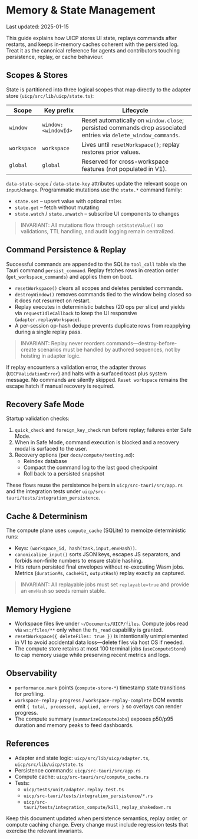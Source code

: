 # Memory & State Management

Last updated: 2025-01-15

This guide explains how UICP stores UI state, replays commands after restarts, and keeps in-memory caches coherent with the persisted log. Treat it as the canonical reference for agents and contributors touching persistence, replay, or cache behaviour.

## Scopes & Stores

State is partitioned into three logical scopes that map directly to the adapter store (`uicp/src/lib/uicp/state.ts`):

| Scope        | Key prefix                    | Lifecycle                                                     |
| ------------ | ----------------------------- | ------------------------------------------------------------- |
| `window`     | `window:<windowId>`           | Reset automatically on `window.close`; persisted commands drop associated entries via `delete_window_commands`. |
| `workspace`  | `workspace`                   | Lives until `resetWorkspace()`; replay restores prior values. |
| `global`     | `global`                      | Reserved for cross-workspace features (not populated in V1).  |

`data-state-scope` / `data-state-key` attributes update the relevant scope on `input`/`change`. Programmatic mutations use the `state.*` command family:

- `state.set` – upsert value with optional `ttlMs`
- `state.get` – fetch without mutating
- `state.watch` / `state.unwatch` – subscribe UI components to changes

> INVARIANT: All mutations flow through `setStateValue()` so validations, TTL handling, and audit logging remain centralized.

## Command Persistence & Replay

Successful commands are appended to the SQLite `tool_call` table via the Tauri command `persist_command`. Replay fetches rows in creation order (`get_workspace_commands`) and applies them on boot.

- `resetWorkspace()` clears all scopes and deletes persisted commands.
- `destroyWindow()` removes commands tied to the window being closed so it does not resurrect on restart.
- Replay executes in deterministic batches (20 ops per slice) and yields via `requestIdleCallback` to keep the UI responsive (`adapter.replayWorkspace`).
- A per-session op-hash dedupe prevents duplicate rows from reapplying during a single replay pass.

> INVARIANT: Replay never reorders commands—destroy-before-create scenarios must be handled by authored sequences, not by hoisting in adapter logic.

If replay encounters a validation error, the adapter throws (`UICPValidationError`) and halts with a surfaced toast plus system message. No commands are silently skipped. `Reset workspace` remains the escape hatch if manual recovery is required.

## Recovery Safe Mode

Startup validation checks:

1. `quick_check` and `foreign_key_check` run before replay; failures enter Safe Mode.
2. When in Safe Mode, command execution is blocked and a recovery modal is surfaced to the user.
3. Recovery options (per `docs/compute/testing.md`):
   - Reindex database
   - Compact the command log to the last good checkpoint
   - Roll back to a persisted snapshot

These flows reuse the persistence helpers in `uicp/src-tauri/src/app.rs` and the integration tests under `uicp/src-tauri/tests/integration_persistence`.

## Cache & Determinism

The compute plane uses `compute_cache` (SQLite) to memoize deterministic runs:

- Keys: `(workspace_id, hash(task,input,envHash))`.
- `canonicalize_input()` sorts JSON keys, escapes JS separators, and forbids non-finite numbers to ensure stable hashing.
- Hits return persisted final envelopes without re-executing Wasm jobs. Metrics (`durationMs`, `cacheHit`, `outputHash`) replay exactly as captured.

> INVARIANT: All replayable jobs must set `replayable=true` and provide an `envHash` so seeds remain stable.

## Memory Hygiene

- Workspace files live under `~/Documents/UICP/files`. Compute jobs read via `ws:/files/**` only when the `fs_read` capability is granted.
- `resetWorkspace({ deleteFiles: true })` is intentionally unimplemented in V1 to avoid accidental data loss—delete files via host OS if needed.
- The compute store retains at most 100 terminal jobs (`useComputeStore`) to cap memory usage while preserving recent metrics and logs.

## Observability

- `performance.mark` points (`compute-store-*`) timestamp state transitions for profiling.
- `workspace-replay-progress` / `workspace-replay-complete` DOM events emit `{ total, processed, applied, errors }` so overlays can render progress.
- The compute summary (`summarizeComputeJobs`) exposes p50/p95 duration and memory peaks to feed dashboards.

## References

- Adapter and state logic: `uicp/src/lib/uicp/adapter.ts`, `uicp/src/lib/uicp/state.ts`
- Persistence commands: `uicp/src-tauri/src/app.rs`
- Compute cache: `uicp/src-tauri/src/compute_cache.rs`
- Tests:
  - `uicp/tests/unit/adapter.replay.test.ts`
  - `uicp/src-tauri/tests/integration_persistence/*.rs`
  - `uicp/src-tauri/tests/integration_compute/kill_replay_shakedown.rs`

Keep this document updated when persistence semantics, replay order, or compute caching change. Every change must include regression tests that exercise the relevant invariants.
